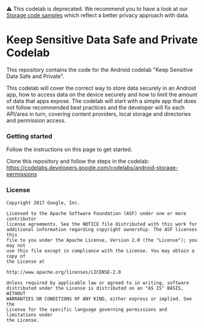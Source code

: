 ⚠️ This codelab is deprecated. We recommend you to have a look at our [Storage code samples](https://github.com/android/storage-samples)
which reflect a better privacy approach with data.

# Keep Sensitive Data Safe and Private Codelab

This repository contains the code for the Android codelab "Keep Sensitive Data
Safe and Private".

This codelab will cover the correct way to store data securely in an Android
app, how to access data on the device securely and how to limit the amount of
data that apps expose. The codelab will start with a simple app that does not
follow recommended best practices and the developer will fix each API/area in
turn, covering content providers, local storage and directories and permission
access.

### Getting started
Follow the instructions on this page to get started.

Clone this repository and follow the steps in the codelab:
https://codelabs.developers.google.com/codelabs/android-storage-permissions

### License


```
Copyright 2017 Google, Inc.

Licensed to the Apache Software Foundation (ASF) under one or more contributor
license agreements. See the NOTICE file distributed with this work for
additional information regarding copyright ownership. The ASF licenses this
file to you under the Apache License, Version 2.0 (the "License"); you may not
use this file except in compliance with the License. You may obtain a copy of
the License at

http://www.apache.org/licenses/LICENSE-2.0

Unless required by applicable law or agreed to in writing, software
distributed under the License is distributed on an "AS IS" BASIS, WITHOUT
WARRANTIES OR CONDITIONS OF ANY KIND, either express or implied. See the
License for the specific language governing permissions and limitations under
the License.
```
